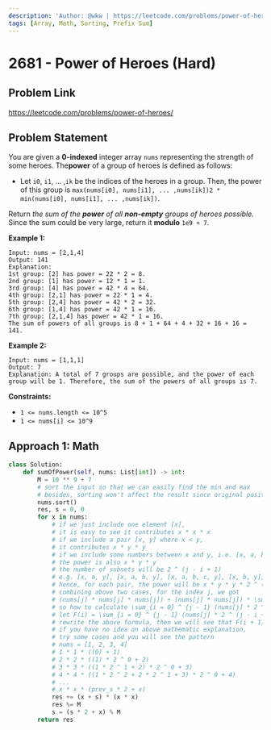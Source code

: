 ```yaml
---
description: 'Author: @wkw | https://leetcode.com/problems/power-of-heroes/'
tags: [Array, Math, Sorting, Prefix Sum]
---
```


# 2681 - Power of Heroes (Hard)

## Problem Link

https://leetcode.com/problems/power-of-heroes/

## Problem Statement

You are given a **0-indexed** integer array `nums` representing the strength of some heroes. The**power** of a group of heroes is defined as follows:

- Let `i0`, `i1`, ... ,`ik` be the indices of the heroes in a group. Then, the power of this group is `max(nums[i0], nums[i1], ... ,nums[ik])2 * min(nums[i0], nums[i1], ... ,nums[ik])`.

Return _the sum of the **power** of all **non-empty** groups of heroes possible._ Since the sum could be very large, return it **modulo** `1e9 + 7`.

**Example 1:**

```
Input: nums = [2,1,4]
Output: 141
Explanation:
1st group: [2] has power = 22 * 2 = 8.
2nd group: [1] has power = 12 * 1 = 1.
3rd group: [4] has power = 42 * 4 = 64.
4th group: [2,1] has power = 22 * 1 = 4.
5th group: [2,4] has power = 42 * 2 = 32.
6th group: [1,4] has power = 42 * 1 = 16.
7th group: [2,1,4] has power = 42 * 1 = 16.
The sum of powers of all groups is 8 + 1 + 64 + 4 + 32 + 16 + 16 = 141.
```

**Example 2:**

```
Input: nums = [1,1,1]
Output: 7
Explanation: A total of 7 groups are possible, and the power of each group will be 1. Therefore, the sum of the powers of all groups is 7.
```

**Constraints:**

- `1 <= nums.length <= 10^5`
- `1 <= nums[i] <= 10^9`

## Approach 1: Math

<Tabs>
<TabItem value="py" label="Python">
<SolutionAuthor name="@wkw"/>

```py
class Solution:
    def sumOfPower(self, nums: List[int]) -> int:
        M = 10 ** 9 + 7
        # sort the input so that we can easily find the min and max
        # besides, sorting won't affect the result since original position doesn't matter
        nums.sort()
        res, s = 0, 0
        for x in nums:
            # if we just include one element [x],
            # it is easy to see it contributes x * x * x
            # if we include a pair [x, y] where x < y,
            # it contributes x * y * y
            # if we include some numbers between x and y, i.e. [x, a, b, c, y] where x < a, b, c < y
            # the power is also x * y * y
            # the number of subsets will be 2 ^ (j - i + 1)
            # e.g. [x, a, y], [x, a, b, y], [x, a, b, c, y], [x, b, y], [x, b, c] ...
            # hence, for each pair, the power will be x * y * y * 2 ^ (j - i + 1)
            # combining above two cases, for the index j, we got
            # (nums[j] * nums[j] * nums[j]) + (nums[j] * nums[j]) * \sum_{i = 0} ^ {j - 1} (nums[j] * 2 ^ (j - i + 1))
            # so how to calculate \sum_{i = 0} ^ {j - 1} (nums[j] * 2 ^ (j - i + 1)) in a linear time?
            # let F(i) = \sum_{i = 0} ^ {j - 1} (nums[j] * 2 ^ (j - i + 1))
            # rewrite the above formula, then we will see that F(i + 1) would be 2 * F(i) + nums[i]
			# if you have no idea on above mathematic explanation,
			# try some cases and you will see the pattern
			# nums = [1, 2, 3, 4]
            # 1 * 1 * ((0) + 1)
            # 2 * 2 * ((1) * 2 ^ 0 + 2)
            # 3 * 3 * ((1 * 2 ^ 1 + 2) * 2 ^ 0 + 3)
            # 4 * 4 * ((1 * 2 ^ 2 + 2 * 2 ^ 1 + 3) * 2 ^ 0 + 4)
			# ...
			# x * x * (prev_s * 2 + x)
            res += (x + s) * (x * x)
            res %= M
            s = (s * 2 + x) % M
        return res
```

</TabItem>
</Tabs>
